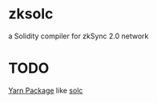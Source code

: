 # zksolc

a Solidity compiler for zkSync 2.0 network

# TODO

[Yarn Package](https://yarnpkg.com/package/solc) like [solc](https://github.com/ethereum/solc-js)
